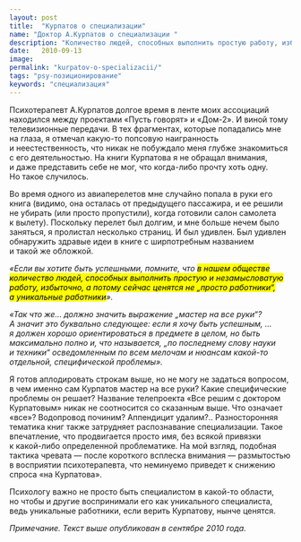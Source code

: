 ```yaml
---
layout: post
title:  "Курпатов о специализации"
name: "Доктор А.Курпатов о специализации "
description: "Количество людей, способных выполнить простую работу, избыточно, а потому сейчас ценятся не „просто работники“, а уникальные работники"
date:   2010-09-13			 
image:
permalink: "kurpatov-o-specializacii/"
tags: "psy-позиционирование"
keywords: "специализация"
---
```


<p>Психотерапевт А.Курпатов долгое время в&nbsp;ленте моих ассоциаций находился между проектами «Пусть говорят» и&nbsp;«Дом-2». И&nbsp;виной тому телевизионные передачи. В&nbsp;тех фрагментах, которые попадались мне на&nbsp;глаза, я&nbsp;отмечал какую-то попсовую наигранность и&nbsp;неестественность, что никак не&nbsp;побуждало меня глубже знакомиться с&nbsp;его деятельностью. На&nbsp;книги Курпатова я&nbsp;не&nbsp;обращал внимания, и&nbsp;даже представить себе не&nbsp;мог, что когда-либо прочту хоть одну. Но&nbsp;такое случилось.</p>
<p>Во&nbsp;время одного из&nbsp;авиаперелетов мне случайно попала в&nbsp;руки его книга (видимо, она осталась от&nbsp;предыдущего пассажира, и&nbsp;ее&nbsp;решили не&nbsp;убирать (или просто пропустили), когда готовили салон самолета к&nbsp;вылету). Поскольку перелет был долгим, и&nbsp;мне больше нечем было заняться, я&nbsp;пролистал несколько страниц. И&nbsp;был удивлен. Был удивлен обнаружить здравые идеи в&nbsp;книге с&nbsp;ширпотребным названием и&nbsp;такой&nbsp;же обложкой.</p>
<p><em>«Если вы&nbsp;хотите быть успешными, помните, что <mark>в&nbsp;нашем обществе количество людей, способных выполнить простую и&nbsp;незамысловатую работу, избыточно, а&nbsp;потому сейчас ценятся не&nbsp;„просто работники“, а&nbsp;уникальные работники</mark>».</em></p>
<p><em>«Так что&nbsp;же... должно значить выражение „мастер на&nbsp;все руки“? А&nbsp;значит это буквально следующее: если я&nbsp;хочу быть успешным, ... я&nbsp;должен хорошо ориентироваться в&nbsp;предмете в&nbsp;целом, но&nbsp;быть максимально полно&nbsp;и, что называется, „по&nbsp;последнему слову науки и&nbsp;техники“ осведомленным по&nbsp;всем мелочам и&nbsp;нюансам какой-то отдельной, специфической проблемы».</em></p>
<p>Я&nbsp;готов аплодировать строкам выше, но&nbsp;не&nbsp;могу не&nbsp;задаться вопросом, в&nbsp;чем именно сам Курпатов мастер на&nbsp;все руки? Какие специфические проблемы он&nbsp;решает? Название телепроекта «Все решим с&nbsp;доктором Курпатовым» никак не&nbsp;соотносится со&nbsp;сказанным выше. Что означает «все»? Водопровод починим? Аппендицит удалим?.. Разносторонняя тематика книг также затрудняет распознавание специализации. Такое впечатление, что продвигается просто имя, без всякой привязки к&nbsp;какой-либо определенной проблематике. На&nbsp;мой взгляд, подобная тактика чревата&nbsp;— после короткого всплеска внимания&nbsp;— размытостью в&nbsp;восприятии психотерапевта, что неминуемо приведет к&nbsp;снижению спроса «на&nbsp;Курпатова».</p>
<p>Психологу важно не&nbsp;просто быть специалистом в&nbsp;какой-то области, но&nbsp;чтобы и&nbsp;другие воспринимали его как уникального специалиста, ведь уникальные работники, если верить Курпатову, нынче ценятся.</p>

<p><i>Примечание. Текст выше опубликован в&nbsp;сентябре 2010 года.</i> </p>
